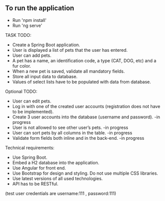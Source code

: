 ## To run the application
* Run 'npm install'
* Run 'ng serve'



TASK
TODO:
*	Create a Spring Boot application.
*	User is displayed a list of pets that the user has entered.
*	User can add pets.
*	A pet has a name, an identification code, a type (CAT, DOG, etc) and a fur color.
*	When a new pet is saved, validate all mandatory fields.
*	Store all input data to database.
*	Values of select lists have to be populated with data from database.


Optional TODO:
*	User can edit pets.
*   Log in with one of the created user accounts (registration does not have to be implemented).
*   Create 3 user accounts into the database (username and password). -in progress
*	User is not allowed to see other user’s pets. -in progress
*	User can sort pets by all columns in the table. -in progress
*	Validate form fields both inline and in the back-end. -in progress


Technical requirements:
*	Use Spring Boot.
*	Embed a H2 database into the application.
*	Use Angular for front end.
*	Use Bootstrap for design and styling. Do not use multiple CSS libraries.
*	Use latest versions of all used technologies.
*	API has to be RESTful.


(test user credentials are  username:111 , password:111)






